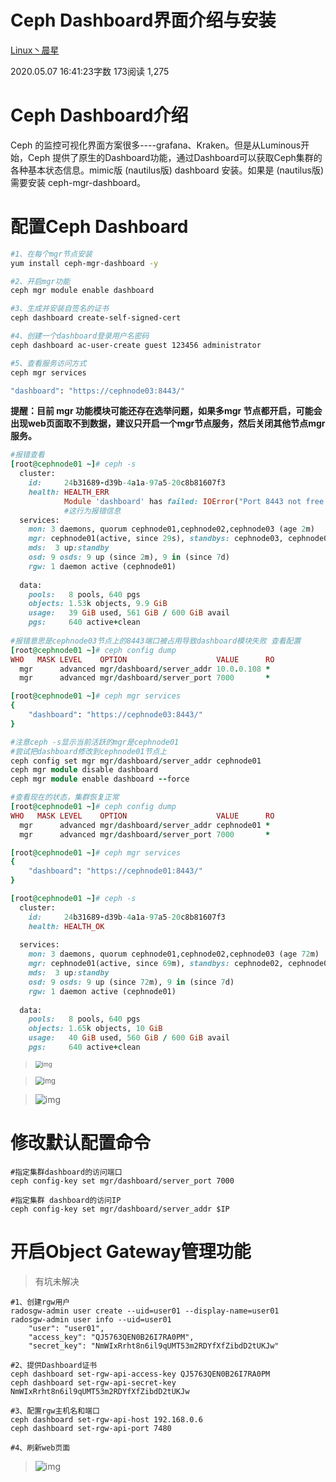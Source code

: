 # Ceph Dashboard界面介绍与安装

[Linux丶晨星](https://www.jianshu.com/u/4110dc13fdb2)

2020.05.07 16:41:23字数 173阅读 1,275

# Ceph Dashboard介绍

Ceph 的监控可视化界面方案很多----grafana、Kraken。但是从Luminous开始，Ceph 提供了原生的Dashboard功能，通过Dashboard可以获取Ceph集群的各种基本状态信息。mimic版 (nautilus版) dashboard 安装。如果是 (nautilus版) 需要安装 ceph-mgr-dashboard。

# 配置Ceph Dashboard

```bash
#1、在每个mgr节点安装
yum install ceph-mgr-dashboard -y

#2、开启mgr功能
ceph mgr module enable dashboard

#3、生成并安装自签名的证书
ceph dashboard create-self-signed-cert 

#4、创建一个dashboard登录用户名密码
ceph dashboard ac-user-create guest 123456 administrator 

#5、查看服务访问方式
ceph mgr services

"dashboard": "https://cephnode03:8443/"
```

**提醒：目前 mgr 功能模块可能还存在选举问题，如果多mgr 节点都开启，可能会出现web页面取不到数据，建议只开启一个mgr节点服务，然后关闭其他节点mgr服务。**

```ruby
#报错查看
[root@cephnode01 ~]# ceph -s
  cluster:
    id:     24b31689-d39b-4a1a-97a5-20c8b81607f3
    health: HEALTH_ERR
            Module 'dashboard' has failed: IOError("Port 8443 not free on 'cephnode03'",)  
            #这行为报错信息
  services:
    mon: 3 daemons, quorum cephnode01,cephnode02,cephnode03 (age 2m)
    mgr: cephnode01(active, since 29s), standbys: cephnode03, cephnode02
    mds:  3 up:standby
    osd: 9 osds: 9 up (since 2m), 9 in (since 7d)
    rgw: 1 daemon active (cephnode01)
 
  data:
    pools:   8 pools, 640 pgs
    objects: 1.53k objects, 9.9 GiB
    usage:   39 GiB used, 561 GiB / 600 GiB avail
    pgs:     640 active+clean
 
#报错意思是cephnode03节点上的8443端口被占用导致dashboard模块失败 查看配置
[root@cephnode01 ~]# ceph config dump
WHO   MASK LEVEL    OPTION                    VALUE      RO 
  mgr      advanced mgr/dashboard/server_addr 10.0.0.108 *  
  mgr      advanced mgr/dashboard/server_port 7000       * 

[root@cephnode01 ~]# ceph mgr services
{
    "dashboard": "https://cephnode03:8443/"
}

#注意ceph -s显示当前活跃的mgr是cephnode01
#尝试把dashboard修改到cephnode01节点上
ceph config set mgr mgr/dashboard/server_addr cephnode01
ceph mgr module disable dashboard
ceph mgr module enable dashboard --force

#查看现在的状态，集群恢复正常
[root@cephnode01 ~]# ceph config dump  
WHO   MASK LEVEL    OPTION                    VALUE      RO 
  mgr      advanced mgr/dashboard/server_addr cephnode01 *  
  mgr      advanced mgr/dashboard/server_port 7000       * 

[root@cephnode01 ~]# ceph mgr services
{
    "dashboard": "https://cephnode01:8443/"
}

[root@cephnode01 ~]# ceph -s
  cluster:
    id:     24b31689-d39b-4a1a-97a5-20c8b81607f3
    health: HEALTH_OK
 
  services:
    mon: 3 daemons, quorum cephnode01,cephnode02,cephnode03 (age 72m)
    mgr: cephnode01(active, since 69m), standbys: cephnode02, cephnode03
    mds:  3 up:standby
    osd: 9 osds: 9 up (since 72m), 9 in (since 7d)
    rgw: 1 daemon active (cephnode01)
 
  data:
    pools:   8 pools, 640 pgs
    objects: 1.65k objects, 10 GiB
    usage:   40 GiB used, 560 GiB / 600 GiB avail
    pgs:     640 active+clean
```

> <img src="https://upload-images.jianshu.io/upload_images/16952149-df409f82a268404e.png?imageMogr2/auto-orient/strip|imageView2/2/w/915/format/webp" alt="img" style="zoom:67%;" />

> <img src="https://upload-images.jianshu.io/upload_images/16952149-6d91d32c742c2a8f.png?imageMogr2/auto-orient/strip|imageView2/2/w/953/format/webp" alt="img" style="zoom:80%;" />

> ![img](https://upload-images.jianshu.io/upload_images/16952149-8bb22d38c2100469.png?imageMogr2/auto-orient/strip|imageView2/2/w/1200/format/webp)

# 修改默认配置命令

```shell
#指定集群dashboard的访问端口
ceph config-key set mgr/dashboard/server_port 7000

#指定集群 dashboard的访问IP
ceph config-key set mgr/dashboard/server_addr $IP 
```

# 开启Object Gateway管理功能

> 有坑未解决

```shell
#1、创建rgw用户
radosgw-admin user create --uid=user01 --display-name=user01
radosgw-admin user info --uid=user01
    "user": "user01",
    "access_key": "QJ5763QEN0B26I7RA0PM",
    "secret_key": "NmWIxRrht8n6il9qUMT53m2RDYfXfZibdD2tUKJw"

#2、提供Dashboard证书
ceph dashboard set-rgw-api-access-key QJ5763QEN0B26I7RA0PM
ceph dashboard set-rgw-api-secret-key NmWIxRrht8n6il9qUMT53m2RDYfXfZibdD2tUKJw

#3、配置rgw主机名和端口
ceph dashboard set-rgw-api-host 192.168.0.6
ceph dashboard set-rgw-api-port 7480

#4、刷新web页面
```

> ![img](https://upload-images.jianshu.io/upload_images/16952149-0b185cb483df3e2c.png?imageMogr2/auto-orient/strip|imageView2/2/w/1200/format/webp)